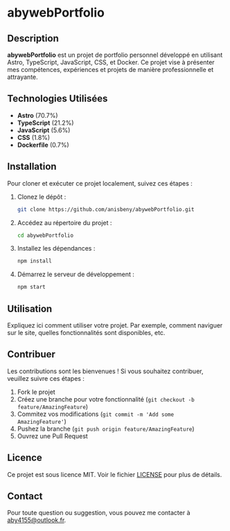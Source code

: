 # abywebPortfolio

## Description

**abywebPortfolio** est un projet de portfolio personnel développé en utilisant Astro, TypeScript, JavaScript, CSS, et Docker. Ce projet vise à présenter mes compétences, expériences et projets de manière professionnelle et attrayante.

## Technologies Utilisées

-   **Astro** (70.7%)
-   **TypeScript** (21.2%)
-   **JavaScript** (5.6%)
-   **CSS** (1.8%)
-   **Dockerfile** (0.7%)

## Installation

Pour cloner et exécuter ce projet localement, suivez ces étapes :

1. Clonez le dépôt :

    ```bash
    git clone https://github.com/anisbeny/abywebPortfolio.git
    ```

2. Accédez au répertoire du projet :

    ```bash
    cd abywebPortfolio
    ```

3. Installez les dépendances :

    ```bash
    npm install
    ```

4. Démarrez le serveur de développement :
    ```bash
    npm start
    ```

## Utilisation

Expliquez ici comment utiliser votre projet. Par exemple, comment naviguer sur le site, quelles fonctionnalités sont disponibles, etc.

## Contribuer

Les contributions sont les bienvenues ! Si vous souhaitez contribuer, veuillez suivre ces étapes :

1. Fork le projet
2. Créez une branche pour votre fonctionnalité (`git checkout -b feature/AmazingFeature`)
3. Commitez vos modifications (`git commit -m 'Add some AmazingFeature'`)
4. Pushez la branche (`git push origin feature/AmazingFeature`)
5. Ouvrez une Pull Request

## Licence

Ce projet est sous licence MIT. Voir le fichier [LICENSE](LICENSE) pour plus de détails.

## Contact

Pour toute question ou suggestion, vous pouvez me contacter à aby4155@outlook.fr.

